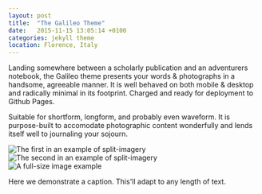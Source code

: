 ```yaml
---
layout: post
title:  "The Galileo Theme"
date:   2015-11-15 13:05:14 +0100
categories: jekyll theme
location: Florence, Italy
---
```


Landing somewhere between a scholarly publication and an adventurers notebook, the Galileo theme presents your words & photographs in a handsome, agreeable manner. It is well behaved on both mobile & desktop and radically minimal in its footprint. Charged and ready for deployment to Github Pages.

Suitable for shortform, longform, and probably even waveform. It is purpose-built to accomodate photographic content wonderfully and lends itself well to journaling your sojourn.

<div class="post-image post-image--split">
    <img src="http://placehold.it/365x486/8e8387/ffffff" alt="The first in an example of split-imagery" />
    <img src="http://placehold.it/365x486/8e8387/ffffff" alt="The second in an example of split-imagery" />
</div>

<div class="post-image">
    <img src="http://placehold.it/750x563/8e8387/ffffff" alt="A full-size image example" />
    <p class="post-image-caption">Here we demonstrate a caption. This'll adapt to any length of text.</p>
</div>
